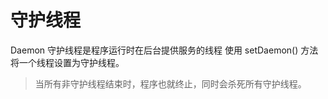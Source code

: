 # 守护线程
Daemon 守护线程是程序运行时在后台提供服务的线程
使用 setDaemon() 方法将一个线程设置为守护线程。
> 当所有非守护线程结束时，程序也就终止，同时会杀死所有守护线程。

